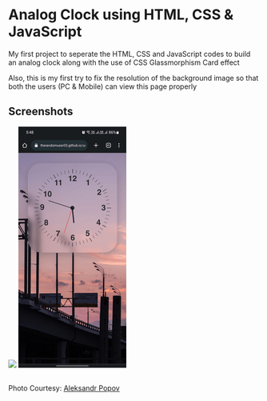 
# Analog Clock using HTML, CSS & JavaScript

My first project to seperate the HTML, CSS and JavaScript codes to build an analog clock along with the use of CSS Glassmorphism Card effect

Also, this is my first try to fix the resolution of the background image so that both the users (PC & Mobile) can view this page properly


## Screenshots

<img src="https://github.com/therandomuser03/analog-clock/blob/main/screenshots/deskto.png">

<img src="https://github.com/therandomuser03/analog-clock/blob/main/screenshots/mobile.png">



## 

Photo Courtesy: [Aleksandr Popov](https://unsplash.com/@5tep5?utm_source=unsplash&utm_medium=referral&utm_content=creditCopyText)
